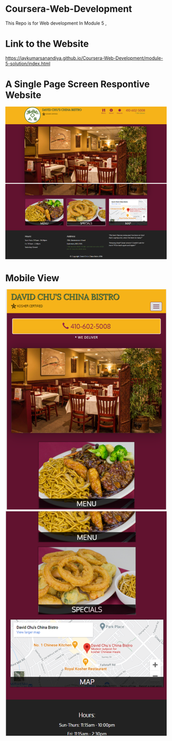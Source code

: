 # Coursera-Web-Development
This Repo is for Web development
In Module 5 ,
# Link to the Website
https://jaykumarsanandiya.github.io/Coursera-Web-Development/module-5-solution/index.html
# A Single Page Screen Respontive Website
![](chinese.png)
![](chinese2.png)
# Mobile View
![](chinese4.png)
![](chinese3.png)
